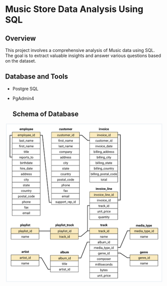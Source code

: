 # Music Store Data Analysis Using SQL

## Overview
This project involves a comprehensive analysis of Music  data using SQL. The goal is to extract valuable insights and answer various  questions based on the dataset. 

## Database and Tools
* Postgre SQL
* PgAdmin4

  ## Schema of Database
![Database_Schema](https://github.com/arnabporia/Music_Store_SQL_Project/blob/main/schema_diagram.png)

